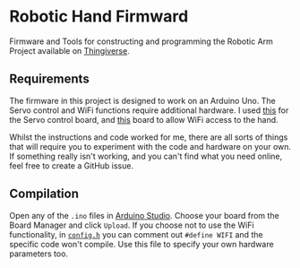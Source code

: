 # Robotic Hand Firmward
Firmware and Tools for constructing and programming the Robotic Arm Project available on [Thingiverse](https://www.thingiverse.com/thing:3105948).

## Requirements
The firmware in this project is designed to work on an Arduino Uno. The Servo control and WiFi functions require additional hardware. I used [this](https://www.adafruit.com/product/1411) for the Servo control board, and [this](https://www.amazon.co.uk/ARCELI-ESP8266-Development-Compatible-Arduino/dp/B07J2QKNHB) board to allow WiFi access to the hand. 

Whilst the instructions and code worked for me, there are all sorts of things that will require you to experiment with the code and hardware on your own. If something really isn't working, and you can't find what you need online, feel free to create a GitHub issue. 

## Compilation
Open any of the `.ino` files in [Arduino Studio](https://www.arduino.cc/en/Main/Software). Choose your board from the Board Manager and click `Upload`. 
If you choose not to use the WiFi functionality, in [`config.h`](src/servo_control/config.h) you can comment out `#define WIFI` and the specific code won't compile. Use this file to specify your own hardware parameters too.
